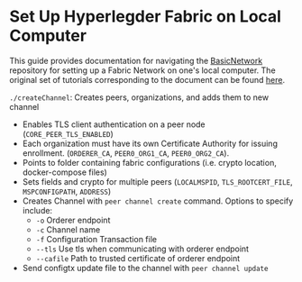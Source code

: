 # Set Up Hyperlegder Fabric on Local Computer

This guide provides documentation for navigating the [BasicNetwork](https://github.com/adhavpavan/BasicNetwork-2.0) repository for setting up a Fabric Network on one's local computer. The original set of tutorials corresponding to the document can be found [here](https://www.youtube.com/playlist?list=PLSBNVhWU6KjW4qo1RlmR7cvvV8XIILub6).

`./createChannel`: Creates peers, organizations, and adds them to new channel
* Enables TLS client authentication on a peer node (`CORE_PEER_TLS_ENABLED`)
* Each organization must have its own Certificate Authority for issuing enrollment. (`ORDERER_CA`, `PEER0_ORG1_CA`, `PEER0_ORG2_CA`).
* Points to folder containing fabric configurations (i.e. crypto location, docker-compose files)
* Sets fields and crypto for multiple peers (`LOCALMSPID`, `TLS_ROOTCERT_FILE`, `MSPCONFIGPATH`, `ADDRESS`)
* Creates Channel with `peer channel create` command. Options to specify include:
  * `-o` Orderer endpoint
  * `-c` Channel name
  * `-f` Configuration Transaction file
  * `--tls` Use tls when communicating with orderer endpoint
  * `--cafile` Path to trusted certificate of orderer endpoint
* Send configtx update file to the channel with `peer channel update`
